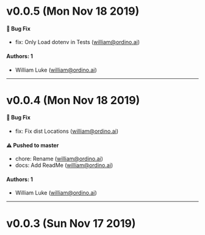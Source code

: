 # v0.0.5 (Mon Nov 18 2019)

#### 🐛  Bug Fix

- fix: Only Load dotenv in Tests  (william@ordino.ai)

#### Authors: 1

- William Luke (william@ordino.ai)

---

# v0.0.4 (Mon Nov 18 2019)

#### 🐛  Bug Fix

- fix: Fix dist Locations  (william@ordino.ai)

#### ⚠️  Pushed to master

- chore: Rename  (william@ordino.ai)
- docs: Add ReadMe  (william@ordino.ai)

#### Authors: 1

- William Luke (william@ordino.ai)

---

# v0.0.3 (Sun Nov 17 2019)

